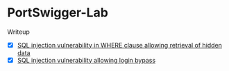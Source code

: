 # PortSwigger-Lab
Writeup 

- [x] [SQL injection vulnerability in WHERE clause allowing retrieval of hidden data](https://github.com/Fin-tan/PortSwigger-Lab/tree/main/SQL%20injection/Lab1)
- [x] [SQL injection vulnerability allowing login bypass](https://github.com/Fin-tan/PortSwigger-Lab/tree/main/SQL%20injection/Lab2)